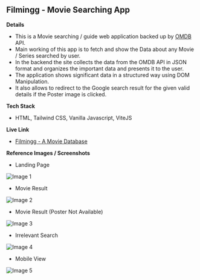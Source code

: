 ## Filmingg - Movie Searching App

**Details**

- This is a Movie searching / guide web application backed up by [OMDB](https://www.omdbapi.com) API.
- Main working of this app is to fetch and show the Data about any Movie / Series searched by user.
- In the backend the site collects the data from the OMDB API in JSON format and organizes the important data and presents it to the user.
- The application shows significant data in a structured way using DOM Manipulation.
- It also allows to redirect to the Google search result for the given valid details if the Poster image is clicked.

**Tech Stack**

- HTML, Tailwind CSS, Vanilla Javascript, ViteJS

**Live Link**

- [Filmingg - A Movie Database](https://s4shibam-filmingg.netlify.app)

**Reference Images / Screenshots**

- Landing Page

![Image 1](https://drive.google.com/uc?export=view&id=11StdD0cp9Dln7QL49y-OIRxbBMkFQvHO)

- Movie Result

![Image 2](https://drive.google.com/uc?export=view&id=18UfLj_U7XzFR5UJE32Wubtmr3_ABRjU_)

- Movie Result (Poster Not Available)

![Image 3](https://drive.google.com/uc?export=view&id=1WVAlgVx9RfQDG9W1gVzfLuQZHhxATTXF)

- Irrelevant Search

![Image 4](https://drive.google.com/uc?export=view&id=1ViD7woznx5J-ZU9Avl9Q5DLdThY1ffbW)

- Mobile View

![Image 5](https://drive.google.com/uc?export=view&id=1gir_mtZ7neOYYlA02HGIfKOU4v36sjcZ)
